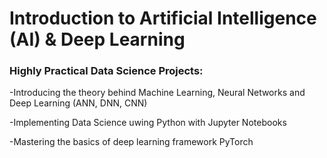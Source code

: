 # Introduction to Artificial Intelligence (AI) & Deep Learning

### Highly Practical Data Science Projects:

-Introducing the theory behind Machine Learning, Neural Networks and Deep Learning (ANN, DNN, CNN) 

-Implementing Data Science uwing Python with Jupyter Notebooks

-Mastering the basics of deep learning framework PyTorch 
